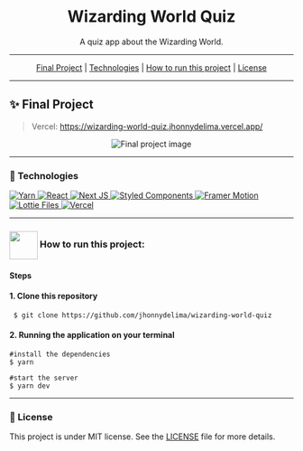 <h1 align="center">Wizarding World Quiz</h1>
<p align="center">A quiz app about the Wizarding World.</p> 

---
<div align="center">
  <a href="#-final-project">Final Project</a> |
  <a href="#-technologies">Technologies</a> |
  <a href="#-how-to-run-this-project">How to run this project</a> |
  <a href="#-license">License</a>
</div>

---
## ✨ Final Project
> Vercel: https://wizarding-world-quiz.jhonnydelima.vercel.app/

<p align="center">
  
<img alt="Final project image" src="https://github.com/jhonnydelima/wizarding-world-quiz/blob/main/home.png" />
  
</p>

---
### 🚀 Technologies
> <a href="https://yarnpkg.com">
 <img alt="Yarn" src="https://img.shields.io/badge/yarn-2C8EBB?style=for-the-badge&logo=yarn&logoColor=white"/>
</a>
<a href="https://reactjs.org">
  <img alt="React" src="https://img.shields.io/badge/React-20232A?style=for-the-badge&logo=react&logoColor=61DAFB" />
 </a> 
<a href="https://nextjs.org">
 <img alt="Next JS" src="https://img.shields.io/badge/next%20js%20-%23000000.svg?&style=for-the-badge&logo=next.js&logoColor=white"/>
</a>
<a href="https://styled-components.com">
 <img alt="Styled Components" src="https://img.shields.io/badge/-Styled_Components-db7092?style=for-the-badge&logo=styled-components&logoColor=000" />
</a>
<a href="https://www.framer.com/motion/">
 <img alt="Framer Motion" src="https://img.shields.io/badge/Framer_Motion%20-%23000000.svg?&style=for-the-badge&color=c41277"/>
</a>
<a href="https://lottiefiles.com">
 <img alt="Lottie Files" src="https://img.shields.io/badge/React_Lottie%20-%23000000.svg?&style=for-the-badge&color=2cc9b2"/>
</a>
<a href="https://vercel.com/">
 <img alt="Vercel" src="https://img.shields.io/badge/vercel%20-%23000000.svg?&style=for-the-badge&logo=vercel&logoColor=white"/>
</a>

---
<h3> <img src="https://i.dlpng.com/static/png/6577858_preview.png" width="50px" align="center"/> How to run this project: </h3>

<h4>Steps</h4>
<h4>1. Clone this repository</h4>

```
 $ git clone https://github.com/jhonnydelima/wizarding-world-quiz
```

<h4>2. Running the application on your terminal</h4>

```
#install the dependencies
$ yarn

#start the server
$ yarn dev
```

---
### 📄 License
This project is under MIT license. See the [LICENSE](https://github.com/jhonnydelima/wizarding-world-quiz/blob/main/LICENSE) file for more details.
